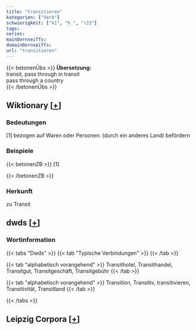 ```yaml
---
title: "transitieren"
kategorien: ["Verb"]
schwierigkeit: ["k1", "h_", "r23"]
tags:
series:
mainDornseiffs:
domainDornseiffs:
url: "transitieren"
---
```


{{< betonenÜbs >}}
**Übersetzung:**  
transit, pass through in transit  
pass through a country  
{{< /betonenÜbs >}}

## Wiktionary [[+](https://de.wiktionary.org/wiki/transitieren)]

### Bedeutungen
[1] bezogen auf Waren oder Personen: (durch ein anderes Land) befördern  

### Beispiele
{{< betonenZB >}}
[1]  

{{< /betonenZB >}}
### Herkunft
zu Transit  



## dwds [[+](https://www.dwds.de/wb/transitieren)]

### Wortinformation
{{< tabs "Dwds" >}}
{{< tab "Typische Verbindungen" >}}
{{< /tab >}}

{{< tab "alphabetisch vorangehend" >}}
Transithotel, Transithandel, Transitgut, Transitgeschäft, Transitgebühr
{{< /tab >}}

{{< tab "alphabetisch vorangehend" >}}
Transition, Transitiv, transitivieren, Transitivität, Transitland
{{< /tab >}}

{{< /tabs >}}

## Leipzig Corpora [[+](https://corpora.uni-leipzig.de/en/res?word=transitieren&corpusId=deu_newscrawl-public_2018)]

